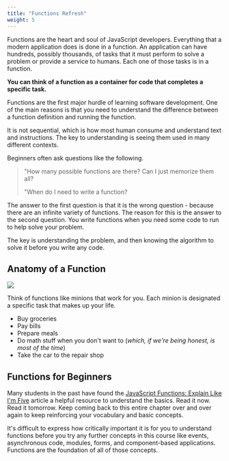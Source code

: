 ```yaml
---
title: "Functions Refresh"
weight: 5
---
```


Functions are the heart and soul of JavaScript developers. Everything that a modern application does is done in a function. An application can have hundreds, possibly thousands, of tasks that it must perform to solve a problem or provide a service to humans. Each one of those tasks is in a function.

**You can think of a function as a container for code that completes a specific task.**

Functions are the first major hurdle of learning software development. One of the main reasons is that you need to understand the difference between a function definition and running the function.

It is not sequential, which is how most human consume and understand text and instructions. The key to understanding is seeing them used in many different contexts.

Beginners often ask questions like the following.

> "How many possible functions are there? Can I just memorize them all?
>
> "When do I need to write a function?

The answer to the first question is that it is the wrong question - because there are an infinite variety of functions. The reason for this is the answer to the second question. You write functions when you need some code to run to help solve your problem.

The key is understanding the problem, and then knowing the algorithm to solve it before you write any code.

## Anatomy of a Function

![](../images/function-anatomy.png)

Think of functions like minions that work for you. Each minion is designated a specific task that makes up your life.

* Buy groceries
* Pay bills
* Prepare meals
* Do math stuff when you don't want to (_which, if we're being honest, is most of the time_)
* Take the car to the repair shop

## Functions for Beginners

Many students in the past have found the [JavaScript Functions: Explain Like I'm Five](https://dev.to/sumusiriwardana/javascript-functions-explain-like-i-m-five-5009) article a helpful resource to understand the basics. Read it now. Read it tomorrow. Keep coming back to this entire chapter over and over again to keep reinforcing your vocabulary and basic concepts.

It's difficult to express how critically important it is for you to understand functions before you try any further concepts in this course like events, asynchronous code, modules, forms, and component-based applications. Functions are the foundation of all of those concepts.

